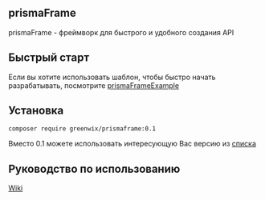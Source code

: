 ## prismaFrame

prismaFrame - фреймворк для быстрого и удобного создания API

## Быстрый старт

Если вы хотите использовать шаблон, чтобы быстро начать разрабатывать, посмотрите [prismaFrameExample](https://github.com/GreenWix/prismaFrameExample)

## Установка

```shell script
composer require greenwix/prismaframe:0.1
```

Вместо 0.1 можете использовать интересующую Вас версию из [списка](https://github.com/GreenWix/prismaFrame/releases)

## Руководство по использованию
[Wiki](https://github.com/GreenWix/prismaFrame/wiki)
